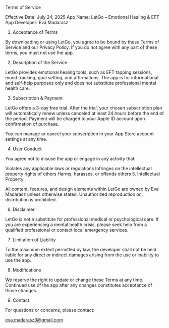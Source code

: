 Terms of Service

Effective Date: July 24, 2025
App Name: LetGo – Emotional Healing & EFT App
Developer: Eva Madarasz

1. Acceptance of Terms

By downloading or using LetGo, you agree to be bound by these Terms of Service and our Privacy Policy. If you do not agree with any part of these terms, you must not use the app.

2. Description of the Service

LetGo provides emotional healing tools, such as EFT tapping sessions, mood tracking, goal setting, and affirmations. The app is for informational and self-help purposes only and does not substitute professional mental health care.

3. Subscription & Payment

LetGo offers a 3-day free trial. After the trial, your chosen subscription plan will automatically renew unless canceled at least 24 hours before the end of the period. Payment will be charged to your Apple ID account upon confirmation of purchase.

You can manage or cancel your subscription in your App Store account settings at any time.

4. User Conduct

You agree not to misuse the app or engage in any activity that:

Violates any applicable laws or regulations
Infringes on the intellectual property rights of others
Harms, harasses, or offends others
5. Intellectual Property

All content, features, and design elements within LetGo are owned by Eva Madarasz unless otherwise stated. Unauthorized reproduction or distribution is prohibited.

6. Disclaimer

LetGo is not a substitute for professional medical or psychological care. If you are experiencing a mental health crisis, please seek help from a qualified professional or contact local emergency services.

7. Limitation of Liability

To the maximum extent permitted by law, the developer shall not be held liable for any direct or indirect damages arising from the use or inability to use the app.

8. Modifications

We reserve the right to update or change these Terms at any time. Continued use of the app after any changes constitutes acceptance of those changes.

9. Contact

For questions or concerns, please contact:

eva.madarasz3@gmail.com

